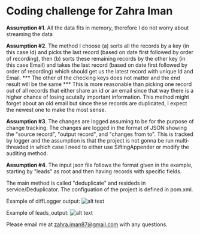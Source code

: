 # Coding challenge for Zahra Iman

**Assumption #1**. All the data fits in memory, therefore I do not worry about streaming the data 

**Assumption #2**. The method I choose 
	(a) sorts all the records by  a key (in this case Id) and picks the last record (based on date first followed by order of recording), then 
	(b) sorts these remaining records by the other key (in this case Email) and takes the last record (based on date first followed by order of recording) which should get us the latest record with unique Id and Email.
	*** The other of the checking keys does not matter and the end result will be the same
	*** This is more reasonable than picking one record out of all records that either share an id or an email since that way there is a higher chance of losing acutally important information. This method might forget about an old email but since these records are duplicated, I expect the newest one to make the most sense.

**Assumption #3**. The changes are logged assuming to be for the purpose of change tracking. The changes are logged in the format of JSON showing the "source record", "output record", and "changes from to". This is tracked by logger and the assumption is that the project is not gonna be run multi-threaded in which case I need to either use SiftingAppender or modify the auditing method.

**Assumption #4**. The input json file follows the format given in the example, starting by "leads" as root and then having records with specific fields.

The main method is called "deduplicate" and resideds in service/Deduplicator.
The configuation of the project is defined in pom.xml.

Example of diffLogger output:
![alt text](https://ibb.co/hsfEwJ)

Example of leads_output:
![alt text](https://ibb.co/bvBMbJ)

Please email me at zahra.iman87@gmail.com with any questions.
